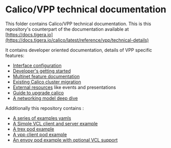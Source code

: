 # Calico/VPP technical documentation

This folder contains Calico/VPP technical documentation.
This is this repository's counterpart of the documentation
available at [https://docs.tigera.io](https://docs.tigera.io/calico/latest/reference/vpp/technical-details)

It contains developer oriented documentation, details of VPP specific features:

- [Interface configuration](config.md)
- [Developer's getting started](developper_guide.md)
- [Multinet feature documentation](multinet.md)
- [Existing Calico cluster migration](migrate_to_calicovpp.md)
- [External resources](events.md) like events and presentations
- [Guide to upgrade calico](upgrading.md)
- [A networking model deep dive](networkmodel.md)

Additionally this repository contains :

- [A series of examples yamls](../test/yaml)
- [A Simple VCL client and server example](../test/yaml/simple-vcl)
- [A trex pod example](../test/yaml/trex)
- [A vpp client pod example](../test/yaml/mvpp)
- [An envoy pod example with optional VCL support](../test/yaml/envoy)
